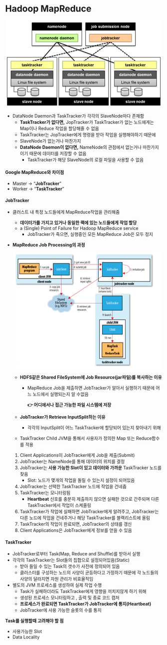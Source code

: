 # Hadoop MapReduce

 <img src="..\..\img\image-20201201003103281.png" alt="image-20201201003103281" style="zoom:80%;" />

- DataNode Daemon과 TaskTracker가 각각의 SlaveNode마다 존재함
  -  **TaskTracker가 없다면,** JopTracker가 TaskTracker가 없는 노드에게는 Map이나 Reduce 작업을 할당해줄 수 없음
    - TaskTracker는 JopTracker에게 명령을 받아 작업을 실행해야하기 때문에
    - SlaveNode가 없는거나 마찬가지
  - **DataNode Daemon이 없다면,** NameNode의 관점에서 없는거나 마찬가지이기 때문에 데이터를 저장할 수 없음
    - TaskTracker가 해당 SlaveNode의 로컬 파일을 사용할 수 없음



#### Google MapReduce와 차이점

- Master → “**JobTracker**” 
- Worker → “**TaskTracker**”



#### JobTracker

- 클러스트 내 특정 노드들에게 MapReduce작업을 관리해줌

  - **데이터가를 가지고 있거나 동일한 랙에 있는 노드들에게 작업 할당**
  - a (Single) Point of Failure for Hadoop MapReduce service
    - JobTracker가 죽으면, 실행중인 모든 MapReduce Job은 모두 정지

- **MapReduce Job Processing의 과정**

   <img src="..\..\img\image-20201201005536618.png" alt="image-20201201005536618" style="zoom:80%;" />

  - **HDFS같은 Shared FileSystem에 Job Resource(jar파일)를 복사하는 이유**

    - MapReduce Job을 제출하면 JobTracker가 알아서 실행하기 때문에 어느 노드에서 실행되는지 알 수없음

      **:point_right: 어디에서나 접근 가능한 파일 시스템에 저장**

  - **JobTracker가 Retrieve InputSplit하는 이유**

    - 각각의 InputSplit이 어느 TaskTracker에 할당되어 있는지 찾아내기 위해 

  - TaskTracker Child JVM을 통해서 사용자가 정의한 Map 또는 Reduce함수를 적용

  

  1. Client Applications이 JobTracker에게 Job을 제출(Submit)
  2. JobTracker는 NameNode를 통해 데이터의 위치를 결정
  3. JobTracker는 **사용 가능한 Slot이 있고 데이터와 가까운** TaskTracker 노드를 찾음
     - Slot: 노드가 몇개의 작업을 돌릴 수 있는지 설정이 되어있음
  4. JobTracker는 선택한 TaskTracker 노드에 작업을 건네줌
  5. TaskTracker는 모니터링됨
     - **Heartbeat** 신호를 충분히 제출하지 않으면 실패한 것으로 간주되며 다른 TaskTracker에서 작업이 스케줄링
  6. TaskTracker가 작업에 실패하면 JobTracker에게 알려주고, JobTracker는 다른 노드에 작업을 건네주거나 해당 TaskTracker를 블랙리스트에 올림
  7. TaskTracker의 작업이 완료되면,  JobTracker의 상태를 갱신
  8. Client Applications은 JobTracker에게 정보를 얻을 수 있음



#### TaskTracker

- JobTracker로부터 Task(Map, Reduce and Shuffle)를 받아서 실행
- 각각의 TaskTracker는 Slot들의 집합으로 설정되어있음(Static)
  - 받아 들일 수 있는 Task의 갯수가 사전에 정의되어 있음
  - 클러스터를 구성하는 노드의 사양이 균등하다고 가정하기 때문에 각 노드들의 사양의 달라지면 자원 관리가 비효율적임
- 별도의 JVM 프로세스를 생성하여 실제 작업 수행
  - Task가 실패하더라도 TaskTracker에게 영향을 끼치지않게 하기 위해
  - 생성된 프로세스 모니터링하고 , 출력 및 종료 코드 캡처
  - **프로세스가 완료되면 TaskTracker가 JobTracker에 통지(Heartbeat)**
  - JobTracker에 사용 가능한 슬롯의 수를 통지



**Task를 실행할때 고려해야 할 점**

- 사용가능한 Slot
- Data Locality





